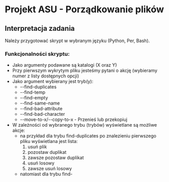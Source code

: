 # Projekt ASU - Porządkowanie plików

## Interpretacja zadania

Należy przygotować skrypt w wybranym języku (Python, Per, Bash).

### Funkcjonalności skryptu:
- Jako argumenty podawane są katalogi (X oraz Y)
- Przy pierwszym wykrytym pliku jesteśmy pytani o akcję (wybieramy numer z listy dostępnych opcji)
- Jako argument wybierany jest tryb(y):
  - --find-duplicates
  - --find-temp
  - --find-empty
  - --find-same-name
  - --find-bad-attribute 
  - --find-bad-character
  - --move-to-x/--copy-to-x - Przenieś lub przekopiuj 
- W zależności od wybranego trybu (trybów) wyświetlane są możliwe akcje:
  - na przykład dla trybu find-duplicates po znalezieniu pierwszego pliku wyświetlana jest lista:
    1. usuń plik
    2. pozostaw duplikat
    3. zawsze pozostaw duplikat
    4. usuń losowy 
    5. zawsze usuń losowy
  - natomiast dla trybu find-